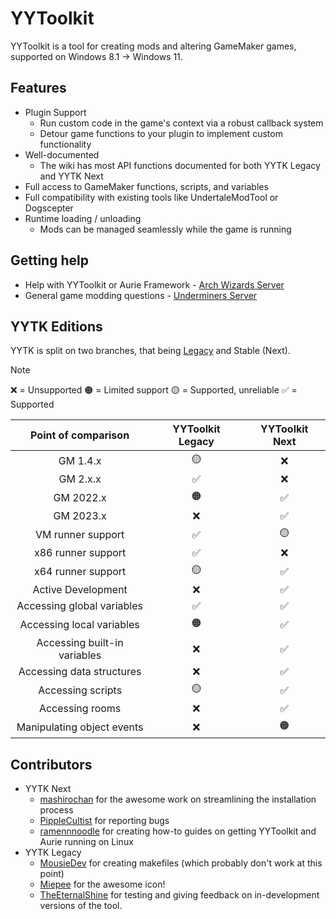 # YYToolkit
YYToolkit is a tool for creating mods and altering GameMaker games, supported on Windows 8.1 → Windows 11.

## Features
- Plugin Support
  - Run custom code in the game's context via a robust callback system
  - Detour game functions to your plugin to implement custom functionality
- Well-documented
  - The wiki has most API functions documented for both YYTK Legacy and YYTK Next
- Full access to GameMaker functions, scripts, and variables
- Full compatibility with existing tools like UndertaleModTool or Dogscepter
- Runtime loading / unloading
  - Mods can be managed seamlessly while the game is running

## Getting help
- Help with YYToolkit or Aurie Framework - [Arch Wizards Server](https://discord.gg/vbT8Ed4cpq)
- General game modding questions - [Underminers Server](https://discord.gg/3ESNF4QPrh)

## YYTK Editions
YYTK is split on two branches, that being [Legacy](https://github.com/AurieFramework/YYToolkit/tree/legacy) and Stable (Next).

> [!NOTE]
> ❌ = Unsupported
> 🟠 = Limited support
> 🟡 = Supported, unreliable
> ✅ = Supported

| Point of comparison | YYToolkit Legacy | YYToolkit Next |
| :---: | :---: | :---: |
| GM 1.4.x                     | 🟡 | ❌ |
| GM 2.x.x                     | ✅ | ❌ |
| GM 2022.x                    | 🟠 | ✅ |
| GM 2023.x                    | ❌ | ✅ |
| VM runner support            | ✅ | 🟡 |
| x86 runner support           | ✅ | ❌ |
| x64 runner support           | 🟡 | ✅ |
| Active Development           | ❌ | ✅ |
| Accessing global variables   | ✅ | ✅ |
| Accessing local variables    | 🟠 | ✅ |
| Accessing built-in variables | ❌ | ✅ |
| Accessing data structures    | ❌ | ✅ |
| Accessing scripts            | 🟡 | ✅ |
| Accessing rooms              | ❌ | ✅ |
| Manipulating object events   | ❌ | 🟠 |

## Contributors
- YYTK Next
  - [mashirochan](https://github.com/mashirochan) for the awesome work on streamlining the installation process
  - [PippleCultist](https://github.com/PippleCultist) for reporting bugs
  - [ramennnoodle](https://github.com/liraymond04) for creating how-to guides on getting YYToolkit and Aurie running on Linux
- YYTK Legacy
  - [MousieDev](https://github.com/MousieDev) for creating makefiles (which probably don't work at this point)
  - [Miepee](https://github.com/Miepee) for the awesome icon!
  - [TheEternalShine](https://github.com/TheEternalShine) for testing and giving feedback on in-development versions of the tool.
